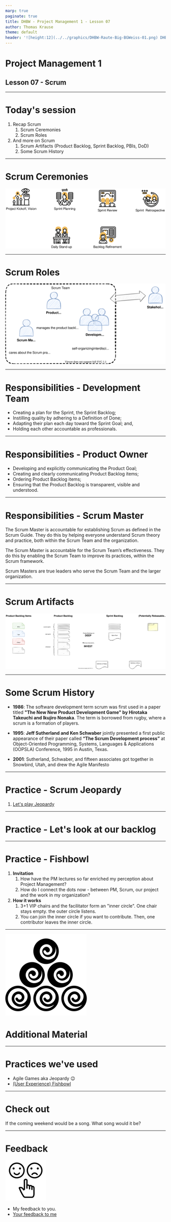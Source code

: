 ```yaml
---
marp: true
paginate: true
title: DHBW - Project Management 1 - Lesson 07
author: Thomas Krause
theme: default
header: '![height:12](../../graphics/DHBW-Raute-Big-BGWeiss-01.png) DHBW - Project Management 1 - Lesson 07'
---
```

<!-- markdownlint-disable MD025 MD045 MD012 MD024 MD026 -->

# Project Management 1

## Lesson 07 - Scrum

---

# Today's session

1. Recap Scrum
   1. Scrum Ceremonies
   2. Scrum Roles
2. And more on Scrum
   1. Scrum Artifacts (Product Backlog, Sprint Backlog, PBIs, DoD)
   2. Some Scrum History

---

# Scrum Ceremonies

![](../lesson-05%20-%20review%20retro/graphics/scrum%20-%20sprint%20rituals.drawio.svg)

---

# Scrum Roles

![](../lesson-06%20-%20planning/graphics/scrumroles.drawio.svg)

---

# Responsibilities - Development Team

* Creating a plan for the Sprint, the Sprint Backlog;
* Instilling quality by adhering to a Definition of Done;
* Adapting their plan each day toward the Sprint Goal; and,
* Holding each other accountable as professionals.

<!-- _footer: Source: [Scrum Guide](https://scrumguides.org/scrum-guide.html#developers) -->


---

# Responsibilities - Product Owner

* Developing and explicitly communicating the Product Goal;
* Creating and clearly communicating Product Backlog items;
* Ordering Product Backlog items;
* Ensuring that the Product Backlog is transparent, visible and understood.

<!-- _footer: Source: [Scrum Guide](https://scrumguides.org/scrum-guide.html#product-owner) -->

---

# Responsibilities - Scrum Master

The Scrum Master is accountable for establishing Scrum as defined in the Scrum Guide. They do this by helping everyone understand Scrum theory and practice, both within the Scrum Team and the organization.

The Scrum Master is accountable for the Scrum Team’s effectiveness. They do this by enabling the Scrum Team to improve its practices, within the Scrum framework.

Scrum Masters are true leaders who serve the Scrum Team and the larger organization.

<!-- _footer: Source: [Scrum Guide](https://scrumguides.org/scrum-guide.html#scrum-master) -->

---

# Scrum Artifacts

![](graphics/scrum-artifacts.drawio.svg)

---

# Some Scrum History

* **1986**: The software development term scrum was first used in a paper titled **"The New New Product Development Game" by Hirotaka Takeuchi and Ikujiro Nonaka**. The term is borrowed from rugby, where a scrum is a formation of players.

* **1995**: **Jeff Sutherland and Ken Schwaber** jointly presented a first public appearance of their paper called **“The Scrum Development process”** at Object-Oriented Programming, Systems, Languages & Applications (OOPSLA) Conference, 1995 in Austin, Texas.

* **2001**: Sutherland, Schwaber, and fifteen associates got together in Snowbird, Utah, and drew the Agile Manifesto

---
<!-- _backgroundColor: lightblue -->

# Practice - Scrum Jeopardy

1. [Let's play Jeopardy](https://jeopardylabs.com/play/agile-scrum)

---
<!-- _backgroundColor: lightblue -->

# Practice - Let's look at our backlog

---
<!-- _backgroundColor: lightblue -->

# Practice - Fishbowl

1. **Invitation**
   1. How have the PM lectures so far enriched my perception about Project Management?
   2. How do I connect the dots now - between PM, Scrum, our project and the work in my organization?
2. **How it works**
   1. 3+1 VIP chairs and the facilitator form an "inner circle". One chair stays empty. the outer circle listens.
   2. You can join the inner circle if you want to contribute. Then, one contributor leaves the inner circle.

---

<!-- _backgroundColor: LightPink -->
![bg left:40% 80%](../graphics/noun-material-2183336.svg)

# Additional Material


---
<!-- _backgroundColor:  LightGreen -->
# Practices we've used

* Agile Games aka Jeopardy 😉
* [(User Experience) Fishbowl](https://www.liberatingstructures.com/18-users-experience-fishbowl/)

---

<!-- _backgroundColor: lightblue -->
# Check out

If the coming weekend would be a song. What song would it be?

---
<!-- _backgroundColor: lightblue -->

# Feedback

![bg right](../graphics/noun-feedback-4502385.svg)

* My feedback to you.
* [Your feedback to me](https://moodle.dhbw.de/mod/feedback/view.php?id=177584)

